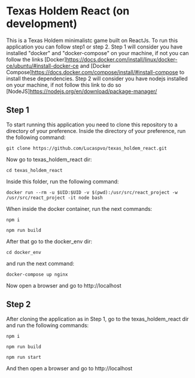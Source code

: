 # Texas Holdem React (on development)

This is a Texas Holdem minimalistc game built on ReactJs.
To run this application you can follow step1 or step 2.
Step 1 will consider you have installed "docker" and "docker-compose" on your machine, if not you can follow the links [Docker]https://docs.docker.com/install/linux/docker-ce/ubuntu/#install-docker-ce and [Docker Compose]https://docs.docker.com/compose/install/#install-compose to install these dependencies.
Step 2 will consider you have nodejs installed on your machine, if not follow this link to do so [NodeJS]https://nodejs.org/en/download/package-manager/

## Step 1

To start running this application you need to clone this repository to a directory of your preference.
Inside the directory of your preference, run the following command:

`git clone https://github.com/Lucaspvo/texas_holdem_react.git`

Now go to texas_holdem_react dir:

`cd texas_holdem_react`

Inside this folder, run the following command:

`docker run --rm -u $UID:$UID -v $(pwd):/usr/src/react_project -w /usr/src/react_project -it node bash`

When inside the docker container, run the next commands:

`npm i`

`npm run build`

After that go to the docker_env dir:

`cd docker_env`

and run the next command:

`docker-compose up nginx`

Now open a browser and go to http://localhost

## Step 2

After cloning the application as in Step 1, go to the texas_holdem_react dir and run the following commands:

`npm i`

`npm run build`

`npm run start`

And then open a browser and go to http://localhost
